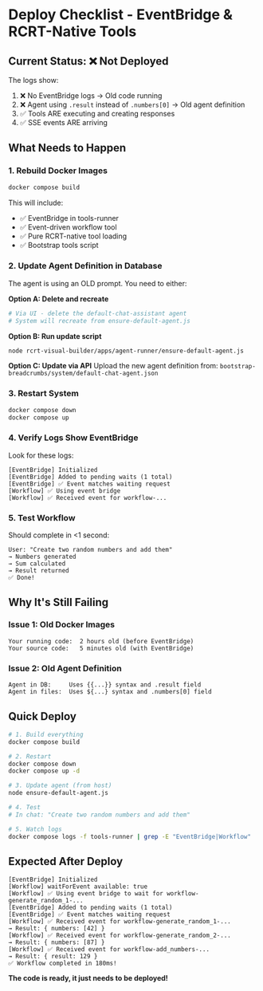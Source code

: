 # Deploy Checklist - EventBridge & RCRT-Native Tools

## Current Status: ❌ Not Deployed

The logs show:
1. ❌ No EventBridge logs → Old code running
2. ❌ Agent using `.result` instead of `.numbers[0]` → Old agent definition
3. ✅ Tools ARE executing and creating responses
4. ✅ SSE events ARE arriving

## What Needs to Happen

### 1. Rebuild Docker Images
```bash
docker compose build
```

This will include:
- ✅ EventBridge in tools-runner
- ✅ Event-driven workflow tool
- ✅ Pure RCRT-native tool loading
- ✅ Bootstrap tools script

### 2. Update Agent Definition in Database

The agent is using an OLD prompt. You need to either:

**Option A: Delete and recreate**
```bash
# Via UI - delete the default-chat-assistant agent
# System will recreate from ensure-default-agent.js
```

**Option B: Run update script**
```bash
node rcrt-visual-builder/apps/agent-runner/ensure-default-agent.js
```

**Option C: Update via API**
Upload the new agent definition from:
`bootstrap-breadcrumbs/system/default-chat-agent.json`

### 3. Restart System
```bash
docker compose down
docker compose up
```

### 4. Verify Logs Show EventBridge

Look for these logs:
```
[EventBridge] Initialized
[EventBridge] Added to pending waits (1 total)
[EventBridge] ✅ Event matches waiting request
[Workflow] ✅ Using event bridge
[Workflow] ✅ Received event for workflow-...
```

### 5. Test Workflow

Should complete in <1 second:
```
User: "Create two random numbers and add them"
→ Numbers generated
→ Sum calculated  
→ Result returned
✅ Done!
```

## Why It's Still Failing

### Issue 1: Old Docker Images
```
Your running code:  2 hours old (before EventBridge)
Your source code:   5 minutes old (with EventBridge)
```

### Issue 2: Old Agent Definition
```
Agent in DB:     Uses {{...}} syntax and .result field
Agent in files:  Uses ${...} syntax and .numbers[0] field
```

## Quick Deploy

```bash
# 1. Build everything
docker compose build

# 2. Restart
docker compose down
docker compose up -d

# 3. Update agent (from host)
node ensure-default-agent.js

# 4. Test
# In chat: "Create two random numbers and add them"

# 5. Watch logs
docker compose logs -f tools-runner | grep -E "EventBridge|Workflow"
```

## Expected After Deploy

```
[EventBridge] Initialized
[Workflow] waitForEvent available: true
[Workflow] ✅ Using event bridge to wait for workflow-generate_random_1-...
[EventBridge] Added to pending waits (1 total)
[EventBridge] ✅ Event matches waiting request
[Workflow] ✅ Received event for workflow-generate_random_1-... 
→ Result: { numbers: [42] }
[Workflow] ✅ Received event for workflow-generate_random_2-...
→ Result: { numbers: [87] }
[Workflow] ✅ Received event for workflow-add_numbers-...
→ Result: { result: 129 }
✅ Workflow completed in 180ms!
```

**The code is ready, it just needs to be deployed!**
